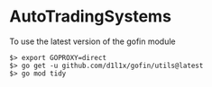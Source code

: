 # AutoTradingSystems

To use the latest version of the gofin module
    
```shell
$> export GOPROXY=direct
$> go get -u github.com/d1l1x/gofin/utils@latest
$> go mod tidy
```